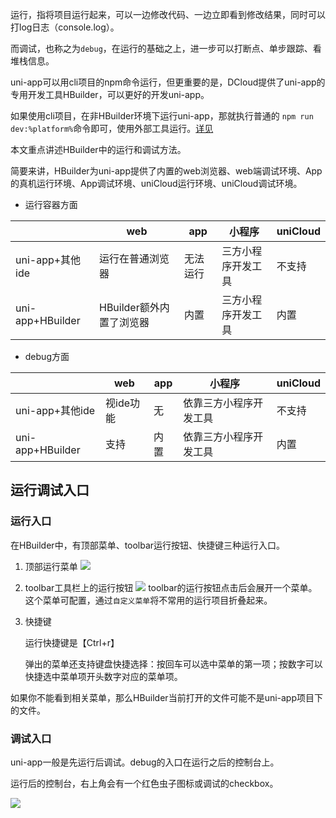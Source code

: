 运行，指将项目运行起来，可以一边修改代码、一边立即看到修改结果，同时可以打log日志（console.log）。

而调试，也称之为`debug`，在运行的基础之上，进一步可以打断点、单步跟踪、看堆栈信息。

uni-app可以用cli项目的npm命令运行，但更重要的是，DCloud提供了uni-app的专用开发工具HBuilder，可以更好的开发uni-app。

如果使用cli项目，在非HBuilder环境下运行uni-app，那就执行普通的 `npm run dev:%platform%`命令即可，使用外部工具运行。[详见](../quickstart-cli.md#运行、发布uni-app)

本文重点讲述HBuilder中的运行和调试方法。

简要来讲，HBuilder为uni-app提供了内置的web浏览器、web端调试环境、App的真机运行环境、App调试环境、uniCloud运行环境、uniCloud调试环境。

- 运行容器方面

|					|web						|app		|小程序				|uniCloud|
|--					|--							|--			|--					|--		|
|uni-app+其他ide		|运行在普通浏览器				|无法运行	|三方小程序开发工具	|不支持	|
|uni-app+HBuilder	|HBuilder额外内置了浏览器		|内置		|三方小程序开发工具	|内置	|

- debug方面

|					|web		|app	|小程序					|uniCloud|
|--					|--			|--		|--						|--		|
|uni-app+其他ide		|视ide功能	|无		|依靠三方小程序开发工具	|不支持	|
|uni-app+HBuilder	|支持		|内置	|依靠三方小程序开发工具	|内置	|

## 运行调试入口

### 运行入口
在HBuilder中，有顶部菜单、toolbar运行按钮、快捷键三种运行入口。

1. 顶部运行菜单
![](https://vkceyugu.cdn.bspapp.com/VKCEYUGU-f184e7c3-1912-41b2-b81f-435d1b37c7b4/7bf15128-6629-4037-a6c5-988ab03671f1.png)
2. toolbar工具栏上的运行按钮
![](https://vkceyugu.cdn.bspapp.com/VKCEYUGU-f184e7c3-1912-41b2-b81f-435d1b37c7b4/05f69c39-5aee-460a-95d6-7c98141c5cb0.png)
toolbar的运行按钮点击后会展开一个菜单。
这个菜单可配置，通过`自定义菜单`将不常用的运行项目折叠起来。
3. 快捷键
	
	运行快捷键是【Ctrl+r】
	
	弹出的菜单还支持键盘快捷选择：按回车可以选中菜单的第一项；按数字可以快捷选中菜单项开头数字对应的菜单项。

如果你不能看到相关菜单，那么HBuilder当前打开的文件可能不是uni-app项目下的文件。

### 调试入口

uni-app一般是先运行后调试。debug的入口在运行之后的控制台上。

运行后的控制台，右上角会有一个红色虫子图标或调试的checkbox。

![](https://hx.dcloud.net.cn/static/snapshots/app/h5-debug/open-debug.png)
